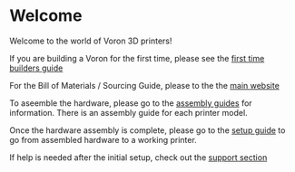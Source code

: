 # Welcome

Welcome to the world of Voron 3D printers!

If you are building a Voron for the first time, please see the [first time builders guide](./pre-build/first_time_guide.md)

For the Bill of Materials / Sourcing Guide, please to the the [main website](http://vorondesign.com)

To aseemble the hardware, please go to the [assembly guides](./assembly) for information.  There is an assembly guide for each printer model.

Once the hardware assembly is complete, please go to the [setup guide](./setup/README.md) to go from assembled hardware to a working printer.

If help is needed after the initial setup, check out the [support section](./support/README.md)
